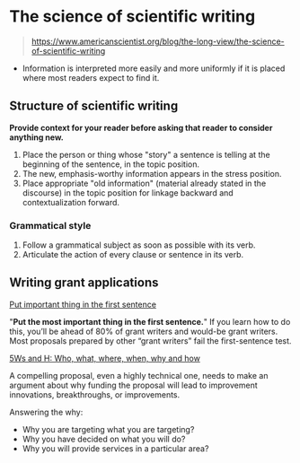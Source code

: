 # The science of scientific writing
> https://www.americanscientist.org/blog/the-long-view/the-science-of-scientific-writing

* Information is interpreted more easily and more uniformly if it is placed where most readers expect to find it.

## Structure of scientific writing

**Provide context for your reader before asking that reader to consider anything new.**

1. Place the person or thing whose "story" a sentence is telling at the beginning of the sentence, in the topic position.
2. The new, emphasis-worthy information appears in the stress position.
3. Place appropriate "old information" (material already stated in the discourse) in the topic position for linkage backward and contextualization forward.


### Grammatical style

1. Follow a grammatical subject as soon as possible with its verb.
2. Articulate the action of every clause or sentence in its verb.


## Writing grant applications

[Put important thing in the first sentence](https://seliger.com/2017/08/21/grant-writing-help-series-put-important-thing-first-sentence/)

"**Put the most important thing in the first sentence.**" If you learn how to do this, you’ll be ahead of 80% of grant writers and would-be grant writers. Most proposals prepared by other “grant writers” fail the first-sentence test.

[5Ws and H: Who, what, where, when, why and how](https://seliger.com/2008/07/21/every-proposal-needs-six-elements-who-what-where-when-why-and-how-the-rest-is-mere-commentary/)

A compelling proposal, even a highly technical one, needs to make an argument about why funding the proposal will lead to improvement innovations, breakthroughs, or improvements.

Answering the why:
* Why you are targeting what you are targeting?
* Why you have decided on what you will do?
* Why you will provide services in a particular area?

